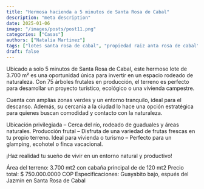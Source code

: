 ```yaml
---
title: "Hermosa hacienda a 5 minutos de Santa Rosa de Cabal"
description: "meta description"
date: 2025-01-06
image: "/images/posts/post11.png"
categories: ["Casas"]
authors: ["Natalia Martinez"]
tags: ["lotes santa rosa de cabal", "propiedad raiz anta rosa de cabal","propiedades risaralda", "propiedad raiz"]
draft: false
---
```


 Ubicado a solo 5 minutos de Santa Rosa de Cabal, este hermoso lote de 3.700 m² es una oportunidad única para invertir en un espacio rodeado de naturaleza. Con 75 árboles frutales en producción, el terreno es perfecto para desarrollar un proyecto turístico, ecológico o una vivienda campestre.

Cuenta con amplias zonas verdes y un entorno tranquilo, ideal para el descanso. Además, su cercanía a la ciudad lo hace una opción estratégica para quienes buscan comodidad y contacto con la naturaleza. 

Ubicación privilegiada – Cerca del río, rodeado de guaduales y áreas naturales.
Producción frutal – Disfruta de una variedad de frutas frescas en tu propio terreno.
Ideal para vivienda o turismo – Perfecto para un glamping, ecohotel o finca vacacional.

¡Haz realidad tu sueño de vivir en un entorno natural y productivo!

Área del terreno: 3.700 mt2 con cabaña principal de de 120 mt2
Precio total: $ 750.000.0000 COP
Especificaciones: Guayabito bajo, espués del Jazmín en Santa Rosa de Cabal


